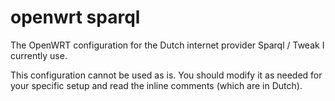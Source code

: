 openwrt sparql
==============

The OpenWRT configuration for the Dutch internet provider Sparql / Tweak I currently use.

This configuration cannot be used as is. You should modify it as needed for your specific setup and read the inline comments (which are in Dutch).

